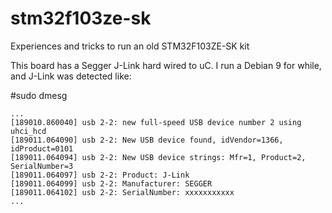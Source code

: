 # stm32f103ze-sk
Experiences and tricks to run an old STM32F103ZE-SK kit

This board has a Segger J-Link hard wired to uC. I run a Debian 9 for while, and J-Link was detected like:

#sudo dmesg
```
...
[189010.860040] usb 2-2: new full-speed USB device number 2 using uhci_hcd
[189011.064090] usb 2-2: New USB device found, idVendor=1366, idProduct=0101
[189011.064094] usb 2-2: New USB device strings: Mfr=1, Product=2, SerialNumber=3
[189011.064097] usb 2-2: Product: J-Link
[189011.064099] usb 2-2: Manufacturer: SEGGER
[189011.064102] usb 2-2: SerialNumber: xxxxxxxxxxx
...
```
